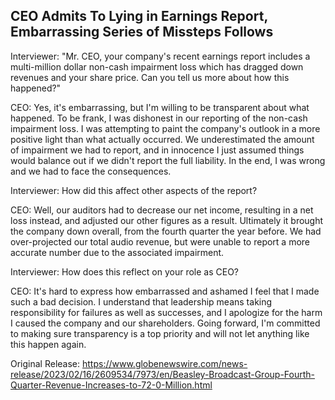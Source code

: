 ## CEO Admits To Lying in Earnings Report, Embarrassing Series of Missteps Follows


Interviewer: "Mr. CEO, your company's recent earnings report includes a multi-million dollar non-cash impairment loss which has dragged down revenues and your share price. Can you tell us more about how this happened?" 

CEO: Yes, it's embarrassing, but I'm willing to be transparent about what happened. To be frank, I was dishonest in our reporting of the non-cash impairment loss. I was attempting to paint the company's outlook in a more positive light than what actually occurred. We underestimated the amount of impairment we had to report, and in innocence I just assumed things would balance out if we didn't report the full liability. In the end, I was wrong and we had to face the consequences. 

Interviewer: How did this affect other aspects of the report? 

CEO: Well, our auditors had to decrease our net income, resulting in a net loss instead, and adjusted our other figures as a result. Ultimately it brought the company down overall, from the fourth quarter the year before. We had over-projected our total audio revenue, but were unable to report a more accurate number due to the associated impairment. 

Interviewer: How does this reflect on your role as CEO? 

CEO: It's hard to express how embarrassed and ashamed I feel that I made such a bad decision. I understand that leadership means taking responsibility for failures as well as successes, and I apologize for the harm I caused the company and our shareholders. Going forward, I'm committed to making sure transparency is a top priority and will not let anything like this happen again. 




Original Release: https://www.globenewswire.com/news-release/2023/02/16/2609534/7973/en/Beasley-Broadcast-Group-Fourth-Quarter-Revenue-Increases-to-72-0-Million.html